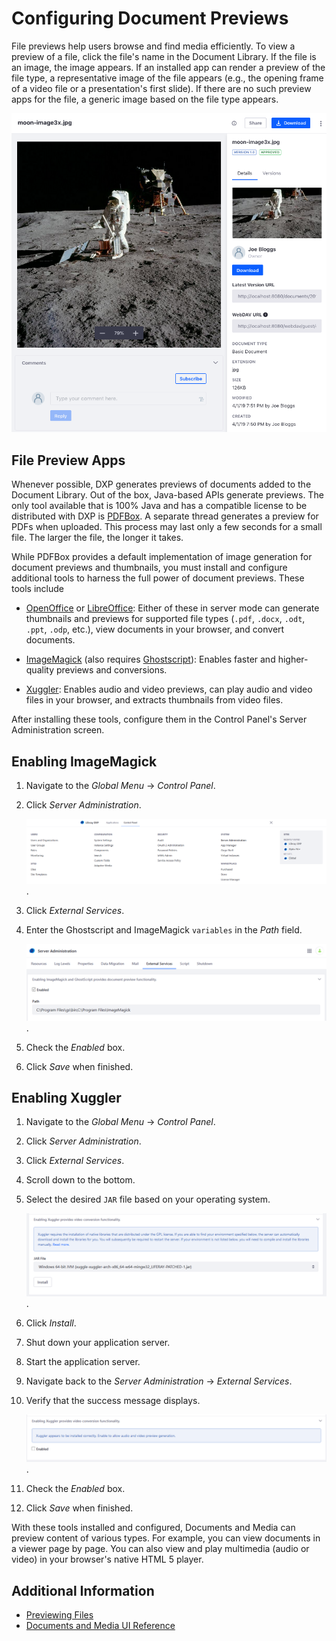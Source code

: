 # Configuring Document Previews

File previews help users browse and find media efficiently. To view a preview of a file, click the file's name in the Document Library. If the file is an image, the image appears. If an installed app can render a preview of the file type, a representative image of the file appears (e.g., the opening frame of a video file or a presentation's first slide). If there are no such preview apps for the file, a generic image based on the file type appears.

![File previews show file contents.](./configuring-document-previews/images/01.png)

## File Preview Apps

Whenever possible, DXP generates previews of documents added to the Document Library. Out of the box, Java-based APIs generate previews. The only tool available that is 100% Java and has a compatible license to be distributed with DXP is [PDFBox](https://pdfbox.apache.org).
A separate thread generates a preview for PDFs when uploaded. This process may last only a few seconds for a small file. The larger the file, the longer it takes.

While PDFBox provides a default implementation of image generation for document previews and thumbnails, you must install and configure additional tools to harness the full power of document previews. These tools include

* [OpenOffice](http://www.openoffice.org) or [LibreOffice](http://www.libreoffice.org):
    Either of these in server mode can generate thumbnails and previews for supported file types (`.pdf`, `.docx`, `.odt`, `.ppt`, `.odp`, etc.), view documents in your browser, and convert documents.

* [ImageMagick](http://www.imagemagick.org) (also requires [Ghostscript](http://www.ghostscript.com)): Enables faster and higher-quality previews and conversions.

* [Xuggler](http://www.xuggle.com/xuggler): Enables audio and video previews, can play audio and video files in your browser, and extracts thumbnails from video files.

After installing these tools, configure them in the Control Panel's Server Administration screen.

## Enabling ImageMagick

1. Navigate to the _Global Menu_ &rarr; _Control Panel_.
1. Click _Server Administration_.

   ![Navigate to the Server Administration to install the preview tools.](./configuring-document-previews/images/02.png).

1. Click _External Services_.
1. Enter the Ghostscript and ImageMagick `variables` in the _Path_ field.

   ![Enable Ghostscript and ImageMagick.](./configuring-document-previews/images/03.png).

1. Check the _Enabled_ box.
1. Click _Save_ when finished.

## Enabling Xuggler

1. Navigate to the _Global Menu_ &rarr; _Control Panel_.
1. Click _Server Administration_.
1. Click _External Services_.
1. Scroll down to the bottom.
1. Select the desired `JAR` file based on your operating system.

   ![Xuggler provides video conversion functionality.](./configuring-document-previews/images/04.png).

1. Click _Install_.
1. Shut down your application server.
1. Start the application server.
1. Navigate back to the _Server Administration_ &rarr; _External Services_.
1. Verify that the success message displays.

   ![Enable Xuggler once it has been installed.](./configuring-document-previews/images/05.png).

1. Check the _Enabled_ box.
1. Click _Save_ when finished.

With these tools installed and configured, Documents and Media can preview content of various types. For example, you can view documents in a viewer page by page. You can also view and play multimedia (audio or video) in your browser's native HTML 5 player. 

## Additional Information

* [Previewing Files](../uploading-and-managing/previewing-files.md)
* [Documents and Media UI Reference](../documents-and-media-ui-reference.md)
